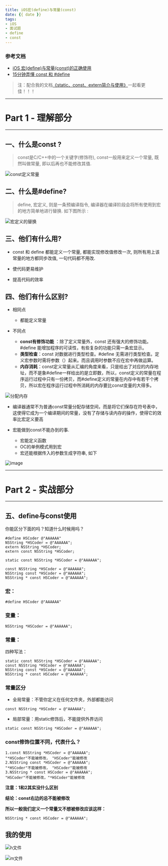 ```yaml
---
title: iOS宏(define)与常量(const)
date: {{ date }}
tags:
- iOS
- 面试题
- define
- const
---
```




### 参考文档
* [iOS 宏(define)与常量(const)的正确使用](https://www.jianshu.com/p/f83335e036b5)
* [15分钟弄懂 const 和 #define](http://www.cocoachina.com/ios/20160519/16342.html)

>注：配合我的文档[《static、const、extern简介与使用》](https://www.jianshu.com/p/2b0750a77284)一起看更佳！！！

-----
# Part 1 - 理解部分

-----
## 一、什么是const ?
>const是C/C++中的一个关键字(修饰符), const一般用来定义一个常量, 既然叫做常量, 即以后再也不能修改其值.

![const定义常量](003.png)

## 二、什么是#define?
>define, 宏定义, 则是一条预编译指令, 编译器在编译阶段会将所有使用到宏的地方简单地进行替换. 如下图所示 :

![宏定义的替换](004.png)

## 三、他们有什么用?

* const 和 define 都能定义一个常量, 都能实现修改值修改一次, 则所有用上该常量的地方都同步改值, 一句代码都不用改.

* 使代码更易维护

* 提高代码的效率

## 四、他们有什么区别?

* 相同点
  * 都能定义常量

* 不同点
   * **const有修饰功能** ：除了定义常量外，const 还有强大的修饰功能。#define 能增加程序的可读性，有些复杂的功能只需一条宏显示。
  * **类型检查**：const 对数据进行类型检查。#define 无需进行类型检查。定义宏参数时需将参数（）起来。而且调用时参数不应在宏中再做运算。
  * **内存消耗**：const定义常量从汇编的角度来看，只是给出了对应的内存地址，而不是象#define一样给出的是立即数，所以，const定义的常量在程序运行过程中只有一份拷贝，而#define定义的常量在内存中有若干个拷贝，所以宏在程序运行过程中所消耗的内存要比const变量的大得多。

![分配内存](005.png)

   * 编译器通常不为普通const常量分配存储空间，而是将它们保存在符号表中，这使得它成为一个编译期间的常量，没有了存储与读内存的操作，使得它的效率比宏定义要高

* 宏能做到const不能办到的事.
  * 宏能定义函数
  * OC的单例模式用到宏
  * 宏还能根据传入的参数生成字符串, 如下

![image](006.png)




-----
# Part 2 - 实战部分

-----

## 五、define与const使用
你能区分下面的吗？知道什么时候用吗？

```
#define HSCoder @"AAAAAA"
NSString *HSCoder = @"AAAAAA";
extern NSString *HSCoder;
extern const NSString *HSCoder;

static const NSString *HSCoder = @"AAAAAA";

const NSString *HSCoder = @"AAAAAA";
NSString const *HSCoder = @"AAAAAA";
NSString * const HSCoder = @"AAAAAA";
```

### 宏：
```
#define HSCoder @"AAAAAA"
```
### 变量：
```
NSString *HSCoder = @"AAAAAA";
```
### 常量：
四种写法：
```
static const NSString *HSCoder = @"AAAAAA";
const NSString *HSCoder = @"AAAAAA";
NSString const *HSCoder = @"AAAAAA";
NSString * const HSCoder = @"AAAAAA";
```


### 常量区分
* 全局常量：不管你定义在任何文件夹，外部都能访问
```
const NSString *HSCoder = @"AAAAAA";
```
* 局部常量：用static修饰后，不能提供外界访问
```
static const NSString *HSCoder = @"AAAAAA";
```

### const修饰位置不同，代表什么？
```
1.const NSString *HSCoder = @"AAAAAA";
"*HSCoder"不能被修改， "HSCoder"能被修改
2.NSString const *HSCoder = @"AAAAAA";
"*HSCoder"不能被修改， "HSCoder"能被修改
3.NSString * const HSCoder = @"AAAAAA";
"HSCoder"不能被修改，"*HSCoder"能被修改
```

**注意：1和2其实没什么区别**

**结论：const右边的总不能被修改**

**所以一般我们定义一个常量又不想被修改应该这样：**
```
NSString * const HSCoder = @"AAAAAA";
```

## 我的使用


![h文件](001.png)


![m文件](002.png)



